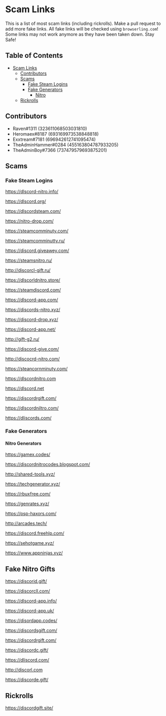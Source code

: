 # Scam Links
This is a list of most scam links (including rickrolls). Make a pull request to add more fake links. All fake links will be checked using `browserling.com`! Some links may not work anymore as they have been taken down. Stay Safe!

## Table of Contents

- [Scam Links](#scam-links)
  * [Contributors](#contributors)
  * [Scams](#scams)
    + [Fake Steam Logins](#fake-steam-logins)
    + [Fake Generators](#fake-generators)
      - [Nitro](#nitro)
  * [Rickrolls](#rickrolls)

## Contributors
 - Raven#1311 (323611068503031810)
 - Heromaex#8187 (693169973538848818)
 - Exxtream#7181 (696942612741095474)
 - TheAdminHammer#0284 (455163804787933205)
 - TheAdminBoy#7366 (737479579693875201)

## Scams

### Fake Steam Logins

https://dlscord-nitro.info/

https://dlscord.org/

https://dlscordsteam.com/

https://nitro-drop.com/
 
https://steamcomminuty.com/

https://steamcomminutty.ru/

https://discord.giveawey.com/

https://steamsnitro.ru/

http://discorcl-gift.ru/

https://dlscorldnitro.store/

https://steamdiscord.com/

https://dlscord-app.com/

https://discords-nitro.xyz/

https://discord-drop.xyz/

https://discord-app.net/

http://gift-g2.ru/

https://discord-give.com/

http://discocrd-nitro.com/

https://steancornminuty.com/

https://dlscordnitro.com

https://dlscord.net

https://discordrgift.com/

https://dlscordniltro.com/

https://dliscords.com/

### Fake Generators

#### Nitro Generators

https://gamex.codes/

https://discordnitrocodes.blogspot.com/

http://shared-tools.xyz/

https://techgenerator.xyz/

https://rbuxfree.com/

https://genrates.xyz/

https://psp-haxors.com/

http://arcades.tech/

https://discord.freehlp.com/

https://sehotgame.xyz/

https://www.appninjas.xyz/

## Fake Nitro Gifts

https://discorid.gift/

https://discorcll.com/

https://dlscord-app.info/

https://discord-app.uk/

https://disordapp.codes/

https://discordsgift.com/

https://discordrgift.com/

https://discordc.gift/

https://dliscord.com/

http://discorl.com

https://discorde.gift/

## Rickrolls

https://discordgift.site/


